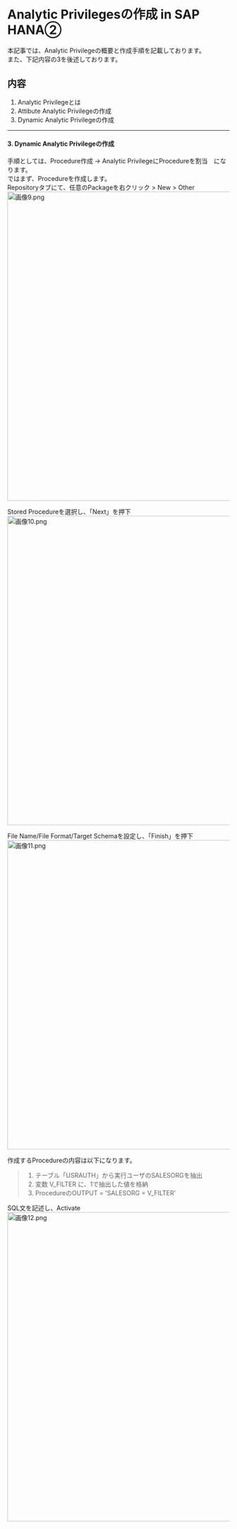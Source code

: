 # Analytic Privilegesの作成 in SAP HANA②
本記事では、Analytic Privilegeの概要と作成手順を記載しております。  
また、下記内容の3を後述しております。

内容
---
1. Analytic Privilegeとは
2. Attibute Analytic Privilegeの作成
3. Dynamic Analytic Privilegeの作成
---

#### 3. Dynamic Analytic Privilegeの作成
手順としては、Procedure作成 → Analytic PrivilegeにProcedureを割当　になります。  
ではまず、Procedureを作成します。  
Repositoryタブにて、任意のPackageを右クリック > New > Other  
<img width="700" alt="画像9.png" src="https://user-images.githubusercontent.com/125335793/219255461-dcf8ff25-1e8b-4139-9471-48e87eacbf04.png">

Stored Procedureを選択し、「Next」を押下  
<img width="700" alt="画像10.png" src="https://user-images.githubusercontent.com/125335793/219255616-87cbc9ea-1157-4c98-b69b-2d96a80b8ff2.png">

File Name/File Format/Target Schemaを設定し、「Finish」を押下  
<img width="700" alt="画像11.png" src="https://user-images.githubusercontent.com/125335793/219255734-5482c56e-f88e-4388-a3da-c5b1acbd56b7.png">

作成するProcedureの内容は以下になります。  
>1. テーブル「USRAUTH」から実行ユーザのSALESORGを抽出  
>2. 変数 V_FILTER に、1で抽出した値を格納
>3. ProcedureのOUTPUT = 'SALESORG = V_FILTER'

SQL文を記述し、Activate
<img width="700" alt="画像12.png" src="https://user-images.githubusercontent.com/125335793/219256701-d795e1f2-0971-4305-aa08-79358d7bc5d0.png">



